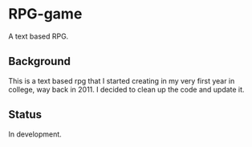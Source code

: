 # RPG-game
A text based RPG. 

## Background
This is a text based rpg that I started creating in my very first year in college, way back in 2011. I decided to clean up the code and update it.

## Status
In development.
